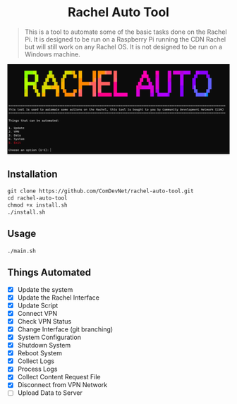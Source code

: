 <h1 align="center"> Rachel Auto Tool </h1>

> This is a tool to automate some of the basic tasks done on the Rachel Pi. It is designed to be run on a Raspberry Pi running the CDN Rachel but will still work on any Rachel OS. It is not designed to be run on a Windows machine.

<!-- Image -->
<p align="center">
  <img src="./img/shot.png" alt="Screenshot" width="600">
</p>

## Installation
```
git clone https://github.com/ComDevNet/rachel-auto-tool.git
cd rachel-auto-tool
chmod +x install.sh
./install.sh
``` 

## Usage
```
./main.sh
```
## Things Automated
- [x] Update the system
- [x] Update the Rachel Interface
- [x] Update Script
- [x] Connect VPN
- [x] Check VPN Status
- [x] Change Interface (git branching)
- [x] System Configuration
- [x] Shutdown System
- [x] Reboot System
- [x] Collect Logs
- [x] Process Logs
- [x] Collect Content Request File
- [x] Disconnect from VPN Network
- [ ] Upload Data to Server